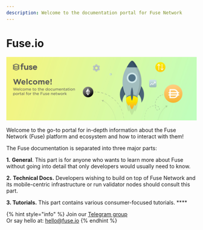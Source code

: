 ```yaml
---
description: Welcome to the documentation portal for Fuse Network
---
```


# Fuse.io

![](.gitbook/assets/rocket-illuss.jpg)

Welcome to the go-to portal for in-depth information about the Fuse Network \(Fuse\) platform and ecosystem and how to interact with them!

The Fuse documentation is separated into three major parts:

**1.** **General**. This part is for anyone who wants to learn more about Fuse without going into detail that only developers would usually need to know.

**2.** **Technical Docs.** Developers wishing to build on top of Fuse Network and its mobile-centric infrastructure or run validator nodes should consult this part. 

**3. Tutorials.** This part contains various consumer-focused tutorials. ****  

{% hint style="info" %}
Join our [Telegram group](https://t.me/fuseio)  
Or say hello at: hello@fuse.io
{% endhint %}


